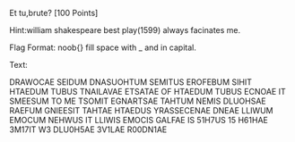 Et tu,brute?                        [100 Points]

Hint:william shakespeare best play(1599) always facinates me.

Flag Format:  noob{}   fill space with _ and in capital.

Text:

DRAWOCAE SEIDUM DNASUOHTUM SEMITUS EROFEBUM SIHIT HTAEDUM TUBUS TNAILAVAE ETSATAE OF HTAEDUM TUBUS ECNOAE IT SMEESUM TO ME TSOMIT EGNARTSAE TAHTUM NEMIS DLUOHSAE RAEFUM GNIEESIT TAHTAE HTAEDUS YRASSECENAE DNEAE LLIWUM EMOCUM NEHWUS IT LLIWIS EMOCIS GALFAE IS 51H7US 15 H61HAE 3M17IT W3 DLU0H5AE 3V1LAE R00DN1AE
